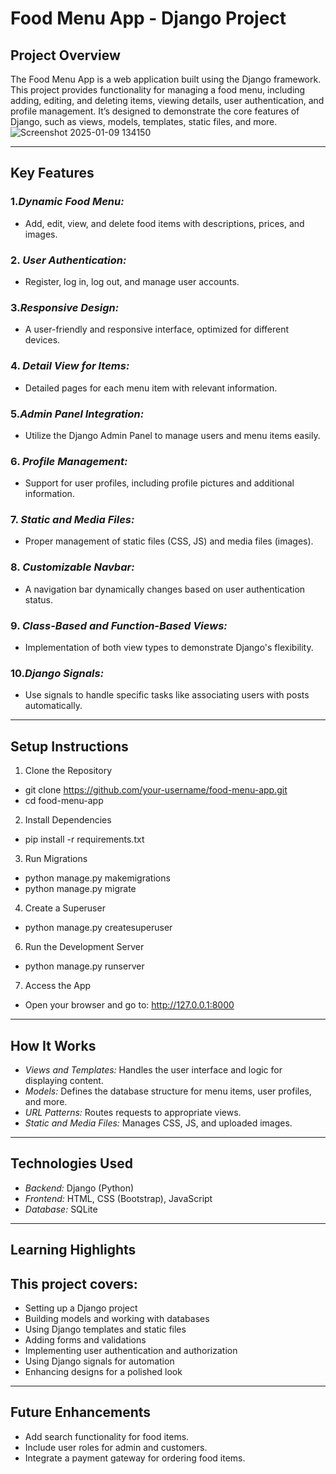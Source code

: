 # Food Menu App - Django Project

## Project Overview
The Food Menu App is a web application built using the Django framework. This project provides functionality for managing a food menu, including adding, editing, and deleting items, viewing details, user authentication, and profile management. It’s designed to demonstrate the core features of Django, such as views, models, templates, static files, and more.
![Screenshot 2025-01-09 134150](https://github.com/user-attachments/assets/87643e7d-2274-4399-b21e-3c7563cb9248)

---
## Key Features

### 1.*Dynamic Food Menu:*
- Add, edit, view, and delete food items with descriptions, prices, and images.

### 2. *User Authentication:*
- Register, log in, log out, and manage user accounts.

### 3.*Responsive Design:*
- A user-friendly and responsive interface, optimized for different devices.
### 4. *Detail View for Items:*
- Detailed pages for each menu item with relevant information.

### 5.*Admin Panel Integration:*
- Utilize the Django Admin Panel to manage users and menu items easily.

### 6. *Profile Management:*
- Support for user profiles, including profile pictures and additional information.

### 7. *Static and Media Files:*
- Proper management of static files (CSS, JS) and media files (images).

### 8. *Customizable Navbar:*
- A navigation bar dynamically changes based on user authentication status.

### 9. *Class-Based and Function-Based Views:*
- Implementation of both view types to demonstrate Django's flexibility.

### 10.*Django Signals:*
- Use signals to handle specific tasks like associating users with posts automatically.
---

## Setup Instructions

1. Clone the Repository
   
- git clone https://github.com/your-username/food-menu-app.git
- cd food-menu-app

2. Install Dependencies

- pip install -r requirements.txt

3. Run Migrations
   
- python manage.py makemigrations
- python manage.py migrate

4. Create a Superuser

- python manage.py createsuperuser

6. Run the Development Server

- python manage.py runserver

7. Access the App
- Open your browser and go to: http://127.0.0.1:8000
---

## How It Works
- *Views and Templates:* Handles the user interface and logic for displaying content.
- *Models:* Defines the database structure for menu items, user profiles, and more.
- *URL Patterns:* Routes requests to appropriate views.
- *Static and Media Files:* Manages CSS, JS, and uploaded images.
---
## Technologies Used
- *Backend:*  Django (Python)
- *Frontend:* HTML, CSS (Bootstrap), JavaScript
- *Database:* SQLite 
---

## Learning Highlights

## This project covers:

- Setting up a Django project
- Building models and working with databases
- Using Django templates and static files
- Adding forms and validations
- Implementing user authentication and authorization
- Using Django signals for automation
- Enhancing designs for a polished look
---

## Future Enhancements
- Add search functionality for food items.
- Include user roles for admin and customers.
- Integrate a payment gateway for ordering food items.

